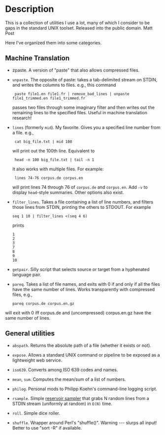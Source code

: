 # Description

This is a collection of utilities I use a lot, many of which I consider to be gaps in the standard
UNIX toolset. Released into the public domain.
Matt Post

Here I've organized them into some categories.

## Machine Translation

- zpaste. A version of "paste" that also allows compressed files.

- `unpaste`. The opposite of paste: takes a tab-delimited stream on STDIN, and writes the columns to files. e.g., this command

       paste file1.en file1.fr | remove_bad_lines | unpaste file1_trimmed.en file1_trimmed.fr

  passes two files through some imaginary filter and then writes out the remaining lines to the specified files. Useful in machine translation
  research!
  
- `lines` (formerly `mid`). My favorite. Gives you a specified line number from a file. e.g.,

       cat big_file.txt | mid 100

  will print out the 100th line. Equivalent to

       head -n 100 big_file.txt | tail -n 1
       
  It also works with multiple files. For example:
  
       lines 74-76 corpus.de corpus.en
       
   will print lines 74 through 76 of `corpus.de` and `corpus.en`. Add `-v` to display `head`-style summaries. Other options also exist.

- `filter_lines`. Takes a file containing a list of line numbers, and filters those lines from STDIN, printing the others to STDOUT. For example

      seq 1 10 | filter_lines <(seq 4 6)
      
  prints
  
      1
      2
      3
      7
      8
      9
      10

- `getpair`. Silly script that selects source or target from a hyphenated language pair.

- `pareq`. Takes a list of file names, and exits with 0 if and only if all the files have the same number of lines. Works transparently with compressed files, e.g.,

      pareq corpus.de corpus.en.gz
      
 will exit with 0 iff corpus.de and (uncompressed) corpus.en.gz have the same number of lines.
  
## General utilities

- `abspath`. Returns the absolute path of a file (whether it exists or not).

- `expose`. Allows a standard UNIX command or pipeline to be exposed as a lightweight web service.

- `iso639`. Converts among ISO 639 codes and names.

- `mean`, `sum`. Computes the mean/sum of a list of numbers.

- `philog`. Personal mods to Philipp Koehn's command-line logging script.

- `rsample`. Simple [reservoir sampler](https://en.wikipedia.org/wiki/Reservoir_sampling) that grabs N random lines from a STDIN stream (uniformly at random) in `O(N)` time.

- `roll`. Simple dice roller.

- `shuffle`. Wrapper around Perl's "shuffle()". Warning --- slurps all input! Better to use "sort -R" if available.

